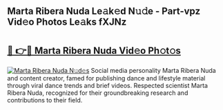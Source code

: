 ## Marta Ribera Nuda Le𝚊k𝚎d N𝚞𝚍e - Part-vpz Vid𝚎o Photos Le𝚊ks fXJNz

# <h2><a href="http://fbbwxda.evod.top/?m=Marta+Ribera+Nuda">🔗 👉🔴 Marta Ribera Nuda Vid𝚎o Ph𝚘t𝚘s</a></h2>

[![Marta Ribera Nuda N𝚞d𝚎s](https://i.imgur.com/8V9OHl7.gif)](http://fbbwxda.evod.top/?m=Marta+Ribera+Nuda)
Social media personality Marta Ribera Nuda and content creator, famed for publishing dance and lifestyle material through viral dance trends and brief videos. Respected scientist Marta Ribera Nuda, recognized for their groundbreaking research and contributions to their field. 
